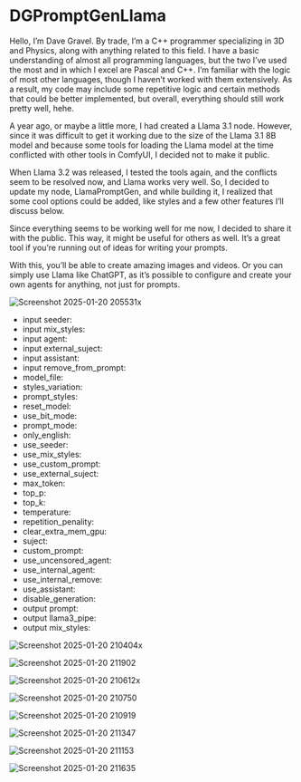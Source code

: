 # DGPromptGenLlama
Hello, I’m Dave Gravel. By trade, I’m a C++ programmer specializing in 3D and Physics, along with anything related to this field. I have a basic understanding of almost all programming languages, but the two I’ve used the most and in which I excel are Pascal and C++. I’m familiar with the logic of most other languages, though I haven’t worked with them extensively. As a result, my code may include some repetitive logic and certain methods that could be better implemented, but overall, everything should still work pretty well, hehe.

A year ago, or maybe a little more, I had created a Llama 3.1 node. However, since it was difficult to get it working due to the size of the Llama 3.1 8B model and because some tools for loading the Llama model at the time conflicted with other tools in ComfyUI, I decided not to make it public.

When Llama 3.2 was released, I tested the tools again, and the conflicts seem to be resolved now, and Llama works very well. So, I decided to update my node, LlamaPromptGen, and while building it, I realized that some cool options could be added, like styles and a few other features I’ll discuss below.

Since everything seems to be working well for me now, I decided to share it with the public. This way, it might be useful for others as well. It’s a great tool if you’re running out of ideas for writing your prompts.

With this, you’ll be able to create amazing images and videos. Or you can simply use Llama like ChatGPT, as it’s possible to configure and create your own agents for anything, not just for prompts.

![Screenshot 2025-01-20 205531x](https://github.com/user-attachments/assets/788dc40e-0bc0-45ae-a8d6-d5e5432d2aee)
- input seeder:
- input mix_styles:
- input agent:
- input external_suject:
- input assistant:
- input remove_from_prompt:
- model_file:
- styles_variation:
- prompt_styles:
- reset_model:
- use_bit_mode:
- prompt_mode:
- only_english:
- use_seeder:
- use_mix_styles:
- use_custom_prompt:
- use_external_suject:
- max_token:
- top_p:
- top_k:
- temperature:
- repetition_penality:
- clear_extra_mem_gpu:
- suject:
- custom_prompt:
- use_uncensored_agent:
- use_internal_agent:
- use_internal_remove:
- use_assistant:
- disable_generation:
- output prompt:
- output llama3_pipe:
- output mix_styles:

![Screenshot 2025-01-20 210404x](https://github.com/user-attachments/assets/6f1c62ce-989d-4f86-9379-e77b5842a5de)

![Screenshot 2025-01-20 211902](https://github.com/user-attachments/assets/a5a9aaff-1797-4846-9f1d-c87e8b01f51f)

![Screenshot 2025-01-20 210612x](https://github.com/user-attachments/assets/a971e8a5-3828-4c50-afcb-35016ed1321b)

![Screenshot 2025-01-20 210750](https://github.com/user-attachments/assets/98068944-a287-491b-bbd1-618d9cade7a2)

![Screenshot 2025-01-20 210919](https://github.com/user-attachments/assets/9baf023b-29d6-4ab8-be89-463c7a667875)

![Screenshot 2025-01-20 211347](https://github.com/user-attachments/assets/6be249e1-a96d-40a6-b88e-b6c8afffd82e)

![Screenshot 2025-01-20 211153](https://github.com/user-attachments/assets/3b2b13ea-387d-4396-9bbd-9786af143da9)

![Screenshot 2025-01-20 211635](https://github.com/user-attachments/assets/0a53ab11-a553-412e-a3b7-55037bab1374)
